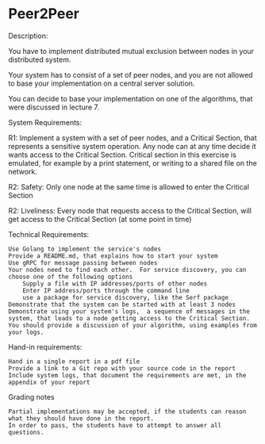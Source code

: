 # Peer2Peer
Description:

You have to implement distributed mutual exclusion between nodes in your distributed system. 

Your system has to consist of a set of peer nodes, and you are not allowed to base your implementation on a central server solution.

You can decide to base your implementation on one of the algorithms, that were discussed in lecture 7.

System Requirements:

R1: Implement a system with a set of peer nodes, and a Critical Section, that represents a sensitive system operation. Any node can at any time decide it wants access to the Critical Section. Critical section in this exercise is emulated, for example by a print statement, or writing to a shared file on the network.

R2: Safety: Only one node at the same time is allowed to enter the Critical Section 

R2: Liveliness: Every node that requests access to the Critical Section, will get access to the Critical Section (at some point in time)

Technical Requirements:

    Use Golang to implement the service's nodes
    Provide a README.md, that explains how to start your system
    Use gRPC for message passing between nodes
    Your nodes need to find each other.  For service discovery, you can choose one of the following options
        Supply a file with IP addresses/ports of other nodes
        Enter IP address/ports through the command line
        use a package for service discovery, like the Serf package 
    Demonstrate that the system can be started with at least 3 nodes
    Demonstrate using your system's logs,  a sequence of messages in the system, that leads to a node getting access to the Critical Section. You should provide a discussion of your algorithm, using examples from your logs.

Hand-in requirements:

    Hand in a single report in a pdf file
    Provide a link to a Git repo with your source code in the report
    Include system logs, that document the requirements are met, in the appendix of your report

Grading notes

    Partial implementations may be accepted, if the students can reason what they should have done in the report.
    In order to pass, the students have to attempt to answer all questions.